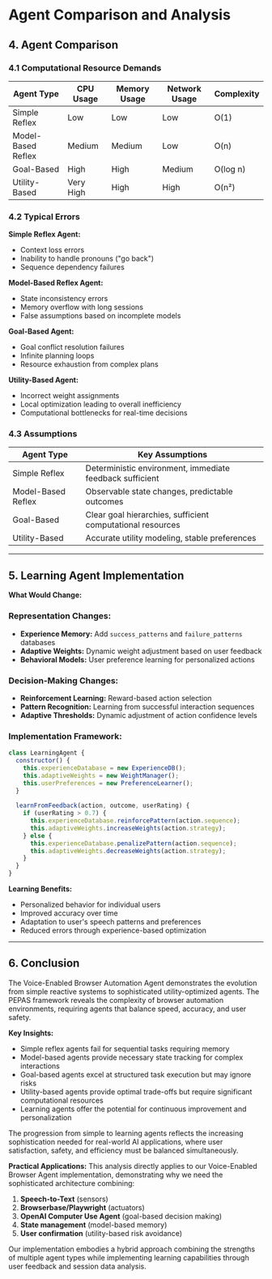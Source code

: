 # Agent Comparison and Analysis

## 4. Agent Comparison

### 4.1 Computational Resource Demands

| Agent Type | CPU Usage | Memory Usage | Network Usage | Complexity |
|------------|-----------|--------------|---------------|------------|
| Simple Reflex | Low | Low | Low | O(1) |
| Model-Based Reflex | Medium | Medium | Low | O(n) |
| Goal-Based | High | High | Medium | O(log n) |
| Utility-Based | Very High | High | High | O(n²) |

### 4.2 Typical Errors

**Simple Reflex Agent:**
- Context loss errors
- Inability to handle pronouns ("go back")
- Sequence dependency failures

**Model-Based Reflex Agent:**
- State inconsistency errors
- Memory overflow with long sessions
- False assumptions based on incomplete models

**Goal-Based Agent:**
- Goal conflict resolution failures
- Infinite planning loops
- Resource exhaustion from complex plans

**Utility-Based Agent:**
- Incorrect weight assignments
- Local optimization leading to overall inefficiency
- Computational bottlenecks for real-time decisions

### 4.3 Assumptions

| Agent Type | Key Assumptions |
|------------|-----------------|
| Simple Reflex | Deterministic environment, immediate feedback sufficient |
| Model-Based Reflex | Observable state changes, predictable outcomes |
| Goal-Based | Clear goal hierarchies, sufficient computational resources |
| Utility-Based | Accurate utility modeling, stable preferences |

---

## 5. Learning Agent Implementation

**What Would Change:**

### Representation Changes:
- **Experience Memory:** Add `success_patterns` and `failure_patterns` databases
- **Adaptive Weights:** Dynamic weight adjustment based on user feedback
- **Behavioral Models:** User preference learning for personalized actions

### Decision-Making Changes:
- **Reinforcement Learning:** Reward-based action selection
- **Pattern Recognition:** Learning from successful interaction sequences
- **Adaptive Thresholds:** Dynamic adjustment of action confidence levels

### Implementation Framework:
```javascript
class LearningAgent {
  constructor() {
    this.experienceDatabase = new ExperienceDB();
    this.adaptiveWeights = new WeightManager();
    this.userPreferences = new PreferenceLearner();
  }
  
  learnFromFeedback(action, outcome, userRating) {
    if (userRating > 0.7) {
      this.experienceDatabase.reinforcePattern(action.sequence);
      this.adaptiveWeights.increaseWeights(action.strategy);
    } else {
      this.experienceDatabase.penalizePattern(action.sequence);
      this.adaptiveWeights.decreaseWeights(action.strategy);
    }
  }
}
```

**Learning Benefits:**
- Personalized behavior for individual users
- Improved accuracy over time
- Adaptation to user's speech patterns and preferences
- Reduced errors through experience-based optimization

---

## 6. Conclusion

The Voice-Enabled Browser Automation Agent demonstrates the evolution from simple reactive systems to sophisticated utility-optimized agents. The PEPAS framework reveals the complexity of browser automation environments, requiring agents that balance speed, accuracy, and user safety.

**Key Insights:**
- Simple reflex agents fail for sequential tasks requiring memory
- Model-based agents provide necessary state tracking for complex interactions
- Goal-based agents excel at structured task execution but may ignore risks
- Utility-based agents provide optimal trade-offs but require significant computational resources
- Learning agents offer the potential for continuous improvement and personalization

The progression from simple to learning agents reflects the increasing sophistication needed for real-world AI applications, where user satisfaction, safety, and efficiency must be balanced simultaneously.

**Practical Applications:**
This analysis directly applies to our Voice-Enabled Browser Agent implementation, demonstrating why we need the sophisticated architecture combining:

1. **Speech-to-Text** (sensors)
2. **Browserbase/Playwright** (actuators) 
3. **OpenAI Computer Use Agent** (goal-based decision making)
4. **State management** (model-based memory)
5. **User confirmation** (utility-based risk avoidance)

Our implementation embodies a hybrid approach combining the strengths of multiple agent types while implementing learning capabilities through user feedback and session data analysis.
